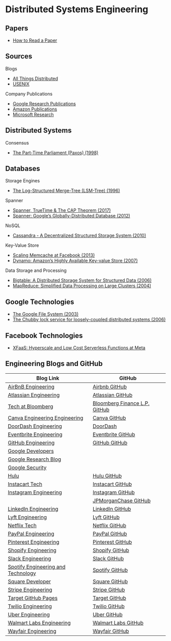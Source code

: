 # Distributed Systems Engineering

## Papers

* [How to Read a Paper](http://ccr.sigcomm.org/online/files/p83-keshavA.pdf)

## Sources

Blogs
* [All Things Distributed](https://www.allthingsdistributed.com)
* [USENIX](https://www.usenix.org)

Company Publications
* [Google Research Publications](https://research.google/pubs/)
* [Amazon Publications](https://www.amazon.science/publications)
* [Microsoft Research](https://www.microsoft.com/en-us/research/)

## Distributed Systems

Consensus
* [The Part-Time Parliament (Paxos) (1998)](https://lamport.azurewebsites.net/pubs/lamport-paxos.pdf)

## Databases

Storage Engines
* [The Log-Structured Merge-Tree (LSM-Tree) (1996)](https://www.cs.umb.edu/~poneil/lsmtree.pdf)

Spanner
* [Spanner, TrueTime & The CAP Theorem (2017)](https://storage.googleapis.com/pub-tools-public-publication-data/pdf/45855.pdf)
* [Spanner: Google’s Globally-Distributed Database (2012)](https://static.googleusercontent.com/media/research.google.com/en//archive/spanner-osdi2012.pdf)

NoSQL
* [Cassandra - A Decentralized Structured Storage System (2010)](https://www.cs.cornell.edu/projects/ladis2009/papers/lakshman-ladis2009.pdf)

Key-Value Store
* [Scaling Memcache at Facebook (2013)](https://www.usenix.org/system/files/conference/nsdi13/nsdi13-final170_update.pdf)
* [Dynamo: Amazon’s Highly Available Key-value Store (2007)](https://www.allthingsdistributed.com/files/amazon-dynamo-sosp2007.pdf)

Data Storage and Processing
* [Bigtable: A Distributed Storage System for Structured Data (2006)](https://static.googleusercontent.com/media/research.google.com/en//archive/bigtable-osdi06.pdf)
* [MapReduce: Simplified Data Processing on Large Clusters (2004)](https://static.googleusercontent.com/media/research.google.com/en//archive/mapreduce-osdi04.pdf)

## Google Technologies

* [The Google File System (2003)](https://static.googleusercontent.com/media/research.google.com/en//archive/gfs-sosp2003.pdf)
* [The Chubby lock service for loosely-coupled distributed systems (2006)](https://static.googleusercontent.com/media/research.google.com/en//archive/chubby-osdi06.pdf)

## Facebook Technologies

* [XFaaS: Hyperscale and Low Cost Serverless Functions at Meta](https://www.cs.cmu.edu/~dskarlat/publications/xfaas_sosp23.pdf)

## Engineering Blogs and GitHub

| Blog Link                                                                                  | GitHub                                                  |
| ------------------------------------------------------------------------------------------ | --------------------------------------------------------|
| [AirBnB Engineering](https://medium.com/airbnb-engineering)                                | [Airbnb GitHub](https://github.com/airbnb) |
| [Atlassian Engineering](https://www.atlassian.com/blog/developer)                          | [Atlassian GitHub](https://github.com/atlassian) |
| [Tech at Bloomberg](https://www.bloomberg.com/company/stories/category/tech-at-bloomberg/) | [Bloomberg Finance L.P. GitHub](https://github.com/bloomberg) |
| [Canva Engineering Engineering](https://www.canva.dev/blog/engineering/)                   | [Canva GitHub](https://github.com/canva) |
| [DoorDash Engineering](https://blog.doordash.com/tagged/engineering)                       | [DoorDash](https://github.com/doordash) |
| [Eventbrite Engineering](https://www.eventbrite.com/engineering/)                          | [Eventbrite GitHub](https://github.com/eventbrite)  |
| [GitHub Engineering](https://githubengineering.com/)                                       | [GitHub GitHub](https://github.com/github) | 
| [Google Developers](https://developers.googleblog.com/)                                    |
| [Google Research Blog](https://research.google/blog/)                                      |
| [Google Security](https://security.googleblog.com/)                                        |
| [Hulu](https://medium.com/hulu-tech-blog)                                                  | [Hulu GitHub](https://github.com/hulu) |
| [Instacart Tech](https://tech.instacart.com/)                                              | [Instacart GitHub](https://github.com/instacart) |
| [Instagram Engineering](https://instagram-engineering.com/)                                | [Instagram GitHub](https://github.com/Instagram) |  
|                                                                                            | [JPMorganChase GitHub](https://github.com/jpmorganchase) |  
| [LinkedIn Engineering](https://www.linkedin.com/blog/engineering)                          | [LinkedIn GitHub](https://github.com/linkedin) |
| [Lyft Engineering](https://eng.lyft.com/)                                                  | [Lyft GitHub](https://github.com/lyft) |
| [Netflix Tech](https://netflixtechblog.com/)                                               | [Netflix GitHub](https://github.com/Netflix) |
| [PayPal Engineering](https://medium.com/paypal-tech)                                       | [PayPal GitHub](https://github.com/paypal) |
| [Pinterest Engineering](https://medium.com/@Pinterest_Engineering)                         | [Pinterest GitHub](https://github.com/pinterest) |  
| [Shopify Engineering](https://shopify.engineering/)                                        | [Shopify GitHub](https://github.com/Shopify) |
| [Slack Engineering](https://slack.engineering/)                                            | [Slack GitHub](https://github.com/slackhq) |
| [Spotify Engineering and Technology](https://engineering.atspotify.com/)                   | [Spotify GitHub](https://github.com/spotify) |
| [Square Developer](https://developer.squareup.com/blog/)                                   | [Square GitHub](https://github.com/square) |
| [Stripe Engineering](https://stripe.com/blog/engineering)                                  | [Stripe GitHub](https://github.com/stripe) |
| [Target GitHub Pages](https://target.github.io/)                                           | [Target GitHub](https://github.com/target) |
| [Twilio Engineering](https://www.twilio.com/en-us/blog)                                    | [Twilio GitHub](https://github.com/twilio) |
| [Uber Engineering](https://www.uber.com/blog/dallas/engineering/)                          | [Uber GitHub](https://github.com/uber) |
| [Walmart Labs Engineering](https://medium.com/walmartlabs)                                 | [Walmart Labs GitHub](https://github.com/walmartlabs) |
| [Wayfair Engineering](https://www.aboutwayfair.com/careers/tech-blog)                      | [Wayfair GitHub](https://github.com/wayfair) |
